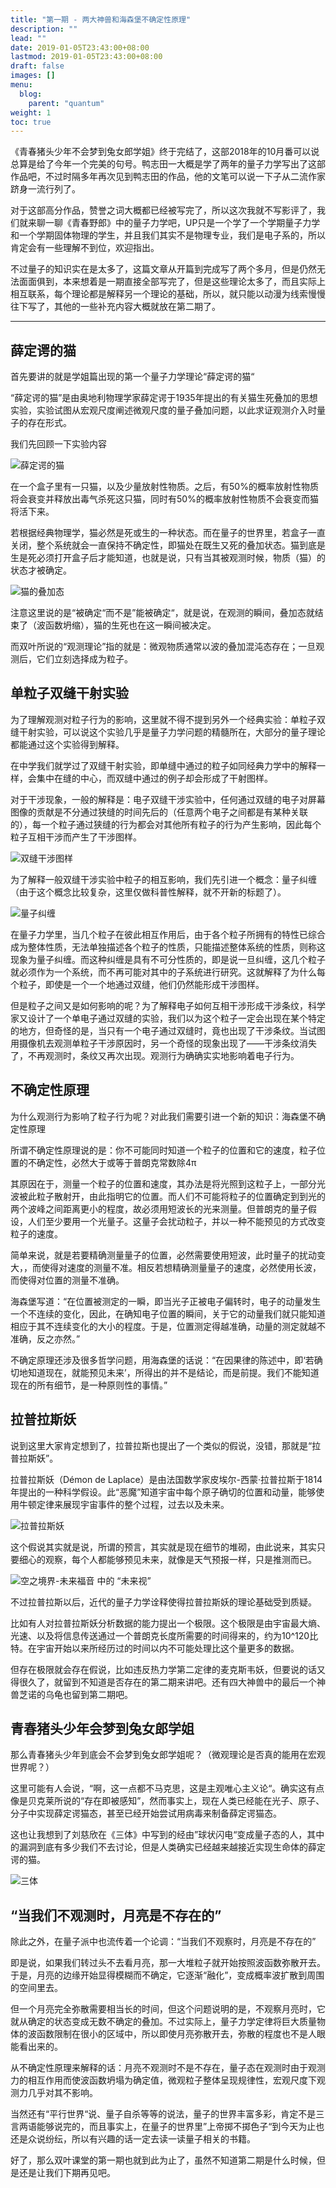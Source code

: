 ```yaml
---
title: "第一期 - 两大神兽和海森堡不确定性原理"
description: ""
lead: ""
date: 2019-01-05T23:43:00+08:00
lastmod: 2019-01-05T23:43:00+08:00
draft: false
images: []
menu: 
  blog:
    parent: "quantum"
weight: 1
toc: true
---
```


《青春猪头少年不会梦到兔女郎学姐》终于完结了，这部2018年的10月番可以说总算是给了今年一个完美的句号。鸭志田一大概是学了两年的量子力学写出了这部作品吧，不过时隔多年再次见到鸭志田的作品，他的文笔可以说一下子从二流作家跻身一流行列了。

对于这部高分作品，赞誉之词大概都已经被写完了，所以这次我就不写影评了，我们就来聊一聊《青春野郎》中的量子力学吧，UP只是一个学了一个学期量子力学和一个学期固体物理的学生，并且我们其实不是物理专业，我们是电子系的，所以肯定会有一些理解不到位，欢迎指出。

不过量子的知识实在是太多了，这篇文章从开篇到完成写了两个多月，但是仍然无法面面俱到，本来想着是一期直接全部写完了，但是这些理论太多了，而且实际上相互联系，每个理论都是解释另一个理论的基础，所以，就只能以动漫为线索慢慢往下写了，其他的一些补充内容大概就放在第二期了。

---

## 薛定谔的猫

首先要讲的就是学姐篇出现的第一个量子力学理论“薛定谔的猫“

“薛定谔的猫”是由奥地利物理学家薛定谔于1935年提出的有关猫生死叠加的思想实验，实验试图从宏观尺度阐述微观尺度的量子叠加问题，以此求证观测介入时量子的存在形式。

我们先回顾一下实验内容

![薛定谔的猫](http://h5ai.home.frp-sh.sang.pp.ua:8080/project/gallery/page/20210121-235111-quantum-01.png)

在一个盒子里有一只猫，以及少量放射性物质。之后，有50%的概率放射性物质将会衰变并释放出毒气杀死这只猫，同时有50%的概率放射性物质不会衰变而猫将活下来。

若根据经典物理学，猫必然是死或生的一种状态。而在量子的世界里，若盒子一直关闭，整个系统就会一直保持不确定性，即猫处在既生又死的叠加状态。猫到底是生是死必须打开盒子后才能知道，也就是说，只有当其被观测时候，物质（猫）的状态才被确定。

![猫的叠加态](http://h5ai.home.frp-sh.sang.pp.ua:8080/project/gallery/page/20210121-235111-quantum-02.png?raw=true)

注意这里说的是“被确定“而不是”能被确定“，就是说，在观测的瞬间，叠加态就结束了（波函数坍缩），猫的生死也在这一瞬间被决定。

而双叶所说的“观测理论”指的就是：微观物质通常以波的叠加混沌态存在；一旦观测后，它们立刻选择成为粒子。

## 单粒子双缝干射实验

为了理解观测对粒子行为的影响，这里就不得不提到另外一个经典实验：单粒子双缝干射实验，可以说这个实验几乎是量子力学问题的精髓所在，大部分的量子理论都能通过这个实验得到解释。

在中学我们就学过了双缝干射实验，即单缝中通过的粒子如同经典力学中的解释一样，会集中在缝的中心，而双缝中通过的例子却会形成了干射图样。

对于干涉现象，一般的解释是：电子双缝干涉实验中，任何通过双缝的电子对屏幕图像的贡献是不分通过狭缝的时间先后的（任意两个电子之间都是有某种关联的），每一个粒子通过狭缝的行为都会对其他所有粒子的行为产生影响，因此每个粒子互相干涉而产生了干涉图样。

![双缝干涉图样](http://h5ai.home.frp-sh.sang.pp.ua:8080/project/gallery/page/20210121-235111-quantum-03.png?raw=true)

为了解释一般双缝干涉实验中粒子的相互影响，我们先引进一个概念：量子纠缠（由于这个概念比较复杂，这里仅做科普性解释，就不开新的标题了）。

![量子纠缠](http://h5ai.home.frp-sh.sang.pp.ua:8080/project/gallery/page/20210121-235111-quantum-04.png?raw=true)

在量子力学里，当几个粒子在彼此相互作用后，由于各个粒子所拥有的特性已综合成为整体性质，无法单独描述各个粒子的性质，只能描述整体系统的性质，则称这现象为量子纠缠。而这种纠缠是具有不可分性质的，即是说一旦纠缠，这几个粒子就必须作为一个系统，而不再可能对其中的子系统进行研究。这就解释了为什么每个粒子，即使是一个一个地通过双缝，他们仍然能形成干涉图样。

但是粒子之间又是如何影响的呢？为了解释电子如何互相干涉形成干涉条纹，科学家又设计了一个单电子通过双缝的实验，我们以为这个粒子一定会出现在某个特定的地方，但奇怪的是，当只有一个电子通过双缝时，竟也出现了干涉条纹。当试图用摄像机去观测单粒子干涉原因时，另一个奇怪的现象出现了——干涉条纹消失了，不再观测时，条纹又再次出现。观测行为确确实实地影响着电子行为。

## 不确定性原理

为什么观测行为影响了粒子行为呢？对此我们需要引进一个新的知识：海森堡不确定性原理

所谓不确定性原理说的是：你不可能同时知道一个粒子的位置和它的速度，粒子位置的不确定性，必然大于或等于普朗克常数除4π

其原因在于，测量一个粒子的位置和速度，其办法是将光照到这粒子上，一部分光波被此粒子散射开，由此指明它的位置。而人们不可能将粒子的位置确定到到光的两个波峰之间距离更小的程度，故必须用短波长的光来测量。但普朗克的量子假设，人们至少要用一个光量子。这量子会扰动粒子，并以一种不能预见的方式改变粒子的速度。

简单来说，就是若要精确测量量子的位置，必然需要使用短波，此时量子的扰动变大，，而使得对速度的测量不准。相反若想精确测量量子的速度，必然使用长波，而使得对位置的测量不准确。

海森堡写道：“在位置被测定的一瞬，即当光子正被电子偏转时，电子的动量发生一个不连续的变化，因此，在确知电子位置的瞬间，关于它的动量我们就只能知道相应于其不连续变化的大小的程度。于是，位置测定得越准确，动量的测定就越不准确，反之亦然。”

不确定原理还涉及很多哲学问题，用海森堡的话说：“在因果律的陈述中，即‘若确切地知道现在，就能预见未来’，所得出的并不是结论，而是前提。我们不能知道现在的所有细节，是一种原则性的事情。”

## 拉普拉斯妖

说到这里大家肯定想到了，拉普拉斯也提出了一个类似的假说，没错，那就是“拉普拉斯妖”。

拉普拉斯妖（Démon de Laplace）是由法国数学家皮埃尔-西蒙·拉普拉斯于1814年提出的一种科学假设。此“恶魔”知道宇宙中每个原子确切的位置和动量，能够使用牛顿定律来展现宇宙事件的整个过程，过去以及未来。

![拉普拉斯妖](http://h5ai.home.frp-sh.sang.pp.ua:8080/project/gallery/page/20210121-235111-quantum-05.png?raw=true)

这个假说其实就是说，所谓的预言，其实就是现在细节的堆砌，由此说来，其实只要细心的观察，每个人都能够预见未来，就像是天气预报一样，只是推测而已。

![空之境界-未来福音 中的 “未来视”](http://h5ai.home.frp-sh.sang.pp.ua:8080/project/gallery/page/20210121-235111-quantum-06.png?raw=true)

不过拉普拉斯以后，近代的量子力学诠释使得拉普拉斯妖的理论基础受到质疑。

比如有人对拉普拉斯妖分析数据的能力提出一个极限。这个极限是由宇宙最大熵、光速、以及将信息传送通过一个普朗克长度所需要的时间得来的，约为10^120比特。在宇宙开始以来所经历过的时间以内不可能处理比这个量更多的数据。

但存在极限就会存在假说，比如违反热力学第二定律的麦克斯韦妖，但要说的话又得很久了，就留到不知道是否存在的第二期来讲吧。还有四大神兽中的最后一个神兽芝诺的乌龟也留到第二期吧。

## 青春猪头少年会梦到兔女郎学姐

那么青春猪头少年到底会不会梦到兔女郎学姐呢？（微观理论是否真的能用在宏观世界呢？）

这里可能有人会说，“啊，这一点都不马克思，这是主观唯心主义论“。确实这有点像是贝克莱所说的“存在即被感知”，然而事实上，现在人类已经能在光子、原子、分子中实现薛定谔猫态，甚至已经开始尝试用病毒来制备薛定谔猫态。

这也让我想到了刘慈欣在《三体》中写到的经由”球状闪电“变成量子态的人，其中的漏洞到底有多少我们不去讨论，但是人类确实已经越来越接近实现生命体的薛定谔的猫。

![三体](http://h5ai.home.frp-sh.sang.pp.ua:8080/project/gallery/page/20210121-235111-quantum-07.png?raw=true)

## “当我们不观测时，月亮是不存在的”

除此之外，在量子派中也流传着一个论调：“当我们不观察时，月亮是不存在的”

即是说，如果我们转过头不去看月亮，那一大堆粒子就开始按照波函数弥散开去。于是，月亮的边缘开始显得模糊而不确定，它逐渐“融化”，变成概率波扩散到周围的空间里去。 

但一个月亮完全弥散需要相当长的时间，但这个问题说明的是，不观察月亮时，它就从确定的状态变成无数不确定的叠加。不过实际上，量子力学定律将巨大质量物体的波函数限制在很小的区域中，所以即使月亮弥散开去，弥散的程度也不是人眼能看出来的。

从不确定性原理来解释的话：月亮不观测时不是不存在，量子态在观测时由于观测力的相互作用而使波函数坍塌为确定值，微观粒子整体呈现规律性，宏观尺度下观测力几乎对其不影响。

当然还有“平行世界“说、量子自杀等等的说法，量子的世界丰富多彩，肯定不是三言两语能够说完的，而且事实上，在量子的世界里”上帝掷不掷色子“到今天为止也还是众说纷纭，所以有兴趣的话一定去读一读量子相关的书籍。

好了，那么双叶课堂的第一期也就到此为止了，虽然不知道第二期是什么时候，但是还是让我们下期再见吧。
